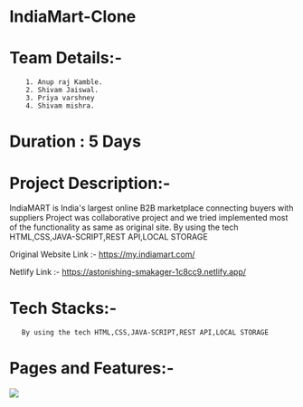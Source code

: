 # IndiaMart-Clone

# Team Details:-
        1. Anup raj Kamble.
        2. Shivam Jaiswal.
        3. Priya varshney
        4. Shivam mishra.
   
# Duration : 5 Days
# Project Description:-
 IndiaMART is India's largest online B2B marketplace connecting buyers with suppliers
 Project was collaborative project and we tried implemented most of the functionality as same as original site.
 By using the tech HTML,CSS,JAVA-SCRIPT,REST API,LOCAL STORAGE
  
  Original Website Link :- https://my.indiamart.com/
  
  Netlify Link :- https://astonishing-smakager-1c8cc9.netlify.app/
  
# Tech Stacks:- 
       By using the tech HTML,CSS,JAVA-SCRIPT,REST API,LOCAL STORAGE
       
# Pages and Features:- 
<img src="http://localhost:3000/indiamartAnim.gif"/>
